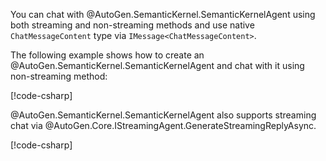 You can chat with @AutoGen.SemanticKernel.SemanticKernelAgent using both streaming and non-streaming methods and use native `ChatMessageContent` type via `IMessage<ChatMessageContent>`.

The following example shows how to create an @AutoGen.SemanticKernel.SemanticKernelAgent and chat with it using non-streaming method:

[!code-csharp[](../../sample/AutoGen.BasicSamples/CodeSnippet/SemanticKernelCodeSnippet.cs?name=create_semantic_kernel_agent)]

@AutoGen.SemanticKernel.SemanticKernelAgent also supports streaming chat via @AutoGen.Core.IStreamingAgent.GenerateStreamingReplyAsync.

[!code-csharp[](../../sample/AutoGen.BasicSamples/CodeSnippet/SemanticKernelCodeSnippet.cs?name=create_semantic_kernel_agent_streaming)]

